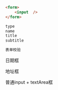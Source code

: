 ```html
<form>
	<input  />
</form>

type
name
title
subtitle

表单校验
```

日期框

地址框

普通input + textArea框

